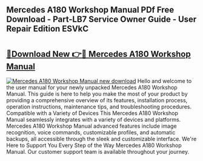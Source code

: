 ## Mercedes A180 Workshop Manual PDf Free Download - Part-LB7 Service Owner Guide - User Repair Edition ESVkC

# <h2><a href="http://bc64262.oget.top/?id=Mercedes+A180+Workshop+Manual">🔗Download New 👉🔴 Mercedes A180 Workshop Manual</a></h2>

[![Mercedes A180 Workshop Manual new download](https://i.imgur.com/5g1atiW.png)](http://bc64262.oget.top/?id=Mercedes+A180+Workshop+Manual)
Hello and welcome to the user manual for your newly unpacked Mercedes A180 Workshop Manual. This guide is here to help you make the most of your product by providing a comprehensive overview of its features, installation process, operation instructions, maintenance tips, and troubleshooting procedures. Compatible with a Variety of Devices This Mercedes A180 Workshop Manual seamlessly integrates with a variety of devices and platforms. Mercedes A180 Workshop Manual advanced features include image recognition, voice commands, customizable profiles, and automatic backups, all accessible through the sleek and customizable interface. We're Here to Support You Every Step of the Way Mercedes A180 Workshop Manual. Our customer support team is available throughout your journey.
